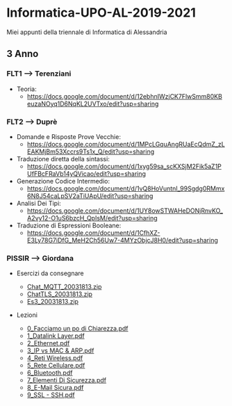 # Informatica-UPO-AL-2019-2021
Miei appunti della triennale di Informatica di Alessandria


## 3 Anno

### FLT1 --> Terenziani
- Teoria:
  - https://docs.google.com/document/d/12ebhnIWzjCK7FlwSmm80KBeuzaNOyq1D6NqKL2UVTxo/edit?usp=sharing

### FLT2 --> Duprè
- Domande e Risposte Prove Vecchie: 
  - https://docs.google.com/document/d/1MPcLGquAngRUaEcQdmZ_zLEAKMjBm53Xccrs9Ts1x_Q/edit?usp=sharing
- Traduzione diretta della sintassi: 
  - https://docs.google.com/document/d/1xyg59sa_scKXSjM2Fik5aZ1PUfFBcFRaVb14yQVicao/edit?usp=sharing
- Generazione Codice Intermedio: 
  - https://docs.google.com/document/d/1vQ8HoVuntnI_99Sgdg0RMmx6N8J54caLpSV2aTiUApU/edit?usp=sharing
- Analisi Dei Tipi: 
  - https://docs.google.com/document/d/1UY8owSTWAHeDONjRnvKO_A2vy12-O1uS6bzcH_QpIsM/edit?usp=sharing
- Traduzione di Espressioni Booleane: 
  - https://docs.google.com/document/d/1CfhXZ-E3Ly78G7iDfG_MeH2Ch56Uw7-4MYzObjcJ8H0/edit?usp=sharing

### PISSIR --> Giordana
- Esercizi da consegnare
  - [Chat_MQTT_20031813.zip](https://github.com/mattiacastellano1999/Informatica-UPO-AL-2019-2021/files/7344917/Chat_MQTT_20031813.zip)
  - [ChatTLS_20031813.zip](https://github.com/mattiacastellano1999/Informatica-UPO-AL-2019-2021/files/7344919/ChatTLS_20031813.zip)
  - [Es3_20031813.zip](https://github.com/mattiacastellano1999/Informatica-UPO-AL-2019-2021/files/7344922/Es3_20031813.zip)

- Lezioni
  - [0_Facciamo un po di Chiarezza.pdf](https://github.com/mattiacastellano1999/Informatica-UPO-AL-2019-2021/files/7345013/0_Facciamo.un.po.di.Chiarezza.pdf)
  - [1_Datalink Layer.pdf](https://github.com/mattiacastellano1999/Informatica-UPO-AL-2019-2021/files/7345015/1_Datalink.Layer.pdf)
  - [2_Ethernet.pdf](https://github.com/mattiacastellano1999/Informatica-UPO-AL-2019-2021/files/7345016/2_Ethernet.pdf)
  - [3_IP vs MAC & ARP.pdf](https://github.com/mattiacastellano1999/Informatica-UPO-AL-2019-2021/files/7345017/3_IP.vs.MAC.ARP.pdf)
  - [4_Reti Wireless.pdf](https://github.com/mattiacastellano1999/Informatica-UPO-AL-2019-2021/files/7345018/4_Reti.Wireless.pdf)
  - [5_Rete Cellulare.pdf](https://github.com/mattiacastellano1999/Informatica-UPO-AL-2019-2021/files/7345019/5_Rete.Cellulare.pdf)
  - [6_Bluetooth.pdf](https://github.com/mattiacastellano1999/Informatica-UPO-AL-2019-2021/files/7345020/6_Bluetooth.pdf)
  - [7_Elementi Di Sicurezza.pdf](https://github.com/mattiacastellano1999/Informatica-UPO-AL-2019-2021/files/7345021/7_Elementi.Di.Sicurezza.pdf)
  - [8_E-Mail Sicura.pdf](https://github.com/mattiacastellano1999/Informatica-UPO-AL-2019-2021/files/7345022/8_E-Mail.Sicura.pdf)
  - [9_SSL - SSH.pdf](https://github.com/mattiacastellano1999/Informatica-UPO-AL-2019-2021/files/7345023/9_SSL.-.SSH.pdf)
